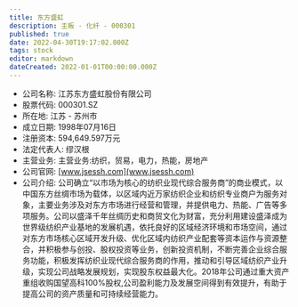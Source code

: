 ```yaml
---
title: 东方盛虹
description: 主板 - 化纤 - 000301
published: true
date: 2022-04-30T19:17:02.000Z
tags: stock
editor: markdown
dateCreated: 2022-01-01T00:00:00.000Z
---
```


- 公司名称: 江苏东方盛虹股份有限公司
- 股票代码: 000301.SZ
- 所在地: 江苏 - 苏州市
- 成立日期: 1998年07月16日
- 注册资本: 594,649.597万元
- 法定代表人: 缪汉根
- 主营业务: 主营业务:纺织，贸易，电力，热能，房地产
- 公司官网: [www.jsessh.com](www.jsessh.com)
- 公司介绍: 公司确立“以市场为核心的纺织业现代综合服务商”的商业模式，以中国东方丝绸市场为载体，以区域内近万家纺织企业和纺织专业商户为服务对象，主要业务涉及对东方市场进行经营和管理，并提供电力、热能、广告等多项服务。公司以盛泽千年丝绸历史和商贸文化为财富，充分利用建设盛泽成为世界级纺织产业基地的发展机遇，依托良好的区域经济环境和市场空间，通过对东方市场核心区域开发升级、优化区域内纺织产业配套等资本运作与资源整合，并积极参与创投、股权投资等业务，创新投资机制，不断完善企业综合服务功能，积极发挥纺织业现代综合服务商的作用，推动和引导区域纺织产业升级，实现公司战略发展规划，实现股东权益最大化。2018年公司通过重大资产重组收购国望高科100%股权,公司盈利能力及发展空间得到有效提升，有助于提高公司的资产质量和可持续经营能力。


